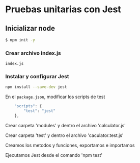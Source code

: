 # Pruebas unitarias con Jest

## Inicializar node 
```sh
$ npm init -y
```

### Crear archivo index.js
`index.js`

### Instalar y configurar Jest
```sh
npm install --save-dev jest
```
En el `package.json`, modificar los scripts de test
```javascript
    "scripts": {
        "test": "jest"
    },
```

Crear carpeta 'modules' y dentro el archivo 'calculator.js'

Crear carpeta 'test' y dentro el archivo 'caculator.test.js'

Creamos los metodos y funciones, exportamos e importamos

Ejecutamos Jest desde el comando
'npm test'